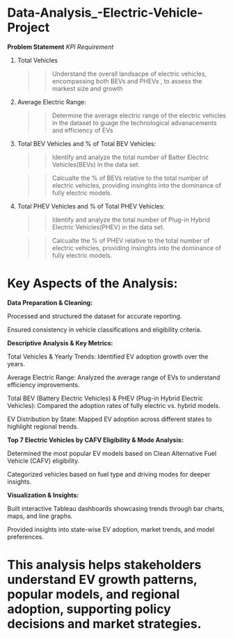 # Data-Analysis_-Electric-Vehicle-Project

**Problem Statement**
*KPI Requirement*

1. Total Vehicles
   
   >> Understand the overall landsacpe of electric vehicles, encompassing both BEVs and PHEVs , to assess the markest size and growth

2. Average Electric Range:

   >> Determine the average electric range of the electric vehicles in the dataset to guage the technological advanacements and efficiency of EVs

3. Total BEV Vehicles and % of Total BEV Vehicles:

    >> Identify and analyze the total number of Batter Electric Vehicles(BEVs) in the data set.
    
    >> Calcualte the % of BEVs relative to the total number of electric vehicles, providing insinghts into the dominance of fully electric models.
    
4. Total PHEV Vehicles and % of Total PHEV Vehicles:

    >> Identify and analyze the total number of Plug-in Hybrid Electric Vehicles(PHEV) in the data set.
    
    >> Calcualte the % of PHEV relative to the total number of electric vehicles, providing insinghts into the dominance of fully electric models.


# Key Aspects of the Analysis:

**Data Preparation & Cleaning:**

Processed and structured the dataset for accurate reporting.

Ensured consistency in vehicle classifications and eligibility criteria.

**Descriptive Analysis & Key Metrics:**

Total Vehicles & Yearly Trends: Identified EV adoption growth over the years.

Average Electric Range: Analyzed the average range of EVs to understand efficiency improvements.

Total BEV (Battery Electric Vehicles) & PHEV (Plug-in Hybrid Electric Vehicles): Compared the adoption rates of fully electric vs. hybrid models.

EV Distribution by State: Mapped EV adoption across different states to highlight regional trends.

**Top 7 Electric Vehicles by CAFV Eligibility & Mode Analysis:**

Determined the most popular EV models based on Clean Alternative Fuel Vehicle (CAFV) eligibility.

Categorized vehicles based on fuel type and driving modes for deeper insights.

**Visualization & Insights:**

Built interactive Tableau dashboards showcasing trends through bar charts, maps, and line graphs.

Provided insights into state-wise EV adoption, market trends, and model preferences.

# This analysis helps stakeholders understand EV growth patterns, popular models, and regional adoption, supporting policy decisions and market strategies.
